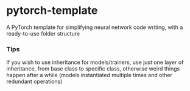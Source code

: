 # pytorch-template
A PyTorch template for simplifying neural network code writing, with a ready-to-use folder structure

### Tips
If you wish to use inheritance for models/trainers, use just one layer of inheritance, from base class to specific class, otherwise weird things happen after a while (models instantiated multiple times and other redundant operations)
